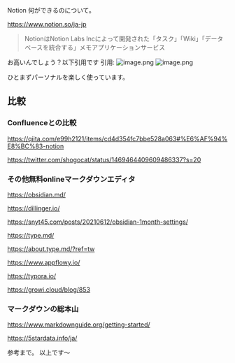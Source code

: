 Notion 何ができるのについて。

https://www.notion.so/ja-jp

> NotionはNotion Labs Incによって開発された「タスク」「Wiki」「データベースを統合する」メモアプリケーションサービス

お高いんでしょう？以下引用です
引用: 
![image.png](https://qiita-image-store.s3.ap-northeast-1.amazonaws.com/0/93824/73a244cc-bc27-254a-bf66-41a979e14247.png)
![image.png](https://qiita-image-store.s3.ap-northeast-1.amazonaws.com/0/93824/d9c98b13-a741-4713-32e3-260ab0805ddc.png)

ひとまずパーソナルを楽しく使っています。


## 比較

### Confluenceとの比較

https://qiita.com/e99h2121/items/cd4d354fc7bbe528a063#%E6%AF%94%E8%BC%83-notion

https://twitter.com/shogocat/status/1469464409609486337?s=20



### その他無料onlineマークダウンエディタ

https://obsidian.md/

https://dillinger.io/

https://snyt45.com/posts/20210612/obsidian-1month-settings/

https://type.md/

https://about.type.md/?ref=tw

https://www.appflowy.io/

https://typora.io/

https://growi.cloud/blog/853


### マークダウンの総本山

https://www.markdownguide.org/getting-started/

https://5stardata.info/ja/

参考まで。
以上です～

